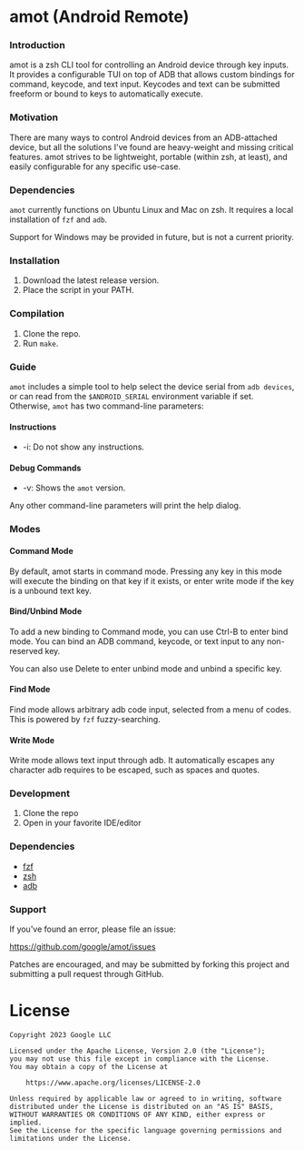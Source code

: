 # amot (Android Remote)

### Introduction
amot is a zsh CLI tool for controlling an Android device through key inputs. It provides a configurable TUI on top of ADB that allows custom bindings for command, keycode, and text input. Keycodes and text can be submitted freeform or bound to keys to automatically execute.

### Motivation
There are many ways to control Android devices from an ADB-attached device, but all the solutions I've found are heavy-weight and missing critical features. amot strives to be lightweight, portable (within zsh, at least), and easily configurable for any specific use-case.

### Dependencies

`amot` currently functions on Ubuntu Linux and Mac on zsh. It requires a local installation of `fzf` and `adb`.

Support for Windows may be provided in future, but is not a current priority.

### Installation
1. Download the latest release version.
2. Place the script in your PATH.

### Compilation
1. Clone the repo.
2. Run `make`.

### Guide
`amot` includes a simple tool to help select the device serial from `adb devices`, or can read from the `$ANDROID_SERIAL` environment variable if set. Otherwise, `amot` has two command-line parameters:

#### Instructions
* -i: Do not show any instructions.

#### Debug Commands
* -v: Shows the `amot` version.

Any other command-line parameters will print the help dialog.

### Modes

#### Command Mode
By default, amot starts in command mode. Pressing any key in this mode will execute the binding on that key if it exists, or enter write mode if the key is a unbound text key.

#### Bind/Unbind Mode
To add a new binding to Command mode, you can use Ctrl-B to enter bind mode. You can bind an ADB command, keycode, or text input to any non-reserved key.

You can also use Delete to enter unbind mode and unbind a specific key.

#### Find Mode
Find mode allows arbitrary adb code input, selected from a menu of codes. This is powered by `fzf` fuzzy-searching.

#### Write Mode
Write mode allows text input through adb. It automatically escapes any character adb requires to be escaped, such as spaces and quotes.

### Development
1. Clone the repo
2. Open in your favorite IDE/editor

### Dependencies
* [fzf](https://github.com/junegunn/fzf)
* [zsh](https://github.com/zsh-users/zsh)
* [adb](https://developer.android.com/studio/command-line/adb)

### Support

If you've found an error, please file an issue:

https://github.com/google/amot/issues

Patches are encouraged, and may be submitted by forking this project and
submitting a pull request through GitHub.

License
=======

    Copyright 2023 Google LLC

    Licensed under the Apache License, Version 2.0 (the "License");
    you may not use this file except in compliance with the License.
    You may obtain a copy of the License at

        https://www.apache.org/licenses/LICENSE-2.0

    Unless required by applicable law or agreed to in writing, software
    distributed under the License is distributed on an "AS IS" BASIS,
    WITHOUT WARRANTIES OR CONDITIONS OF ANY KIND, either express or implied.
    See the License for the specific language governing permissions and
    limitations under the License.
